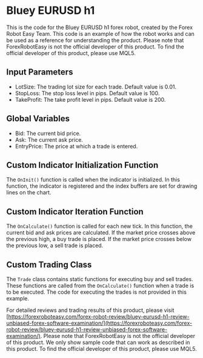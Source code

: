 # Bluey EURUSD h1

This is the code for the Bluey EURUSD h1 forex robot, created by the Forex Robot Easy Team. This code is an example of how the robot works and can be used as a reference for understanding the product. Please note that ForexRobotEasy is not the official developer of this product. To find the official developer of this product, please use MQL5.

## Input Parameters

- LotSize: The trading lot size for each trade. Default value is 0.01.
- StopLoss: The stop loss level in pips. Default value is 100.
- TakeProfit: The take profit level in pips. Default value is 200.

## Global Variables

- Bid: The current bid price.
- Ask: The current ask price.
- EntryPrice: The price at which a trade is entered.

## Custom Indicator Initialization Function

The `OnInit()` function is called when the indicator is initialized. In this function, the indicator is registered and the index buffers are set for drawing lines on the chart.

## Custom Indicator Iteration Function

The `OnCalculate()` function is called for each new tick. In this function, the current bid and ask prices are calculated. If the market price crosses above the previous high, a buy trade is placed. If the market price crosses below the previous low, a sell trade is placed.

## Custom Trading Class

The `Trade` class contains static functions for executing buy and sell trades. These functions are called from the `OnCalculate()` function when a trade is to be executed. The code for executing the trades is not provided in this example.

For detailed reviews and trading results of this product, please visit [https://forexroboteasy.com/forex-robot-review/bluey-eurusd-h1-review-unbiased-forex-software-examination/](https://forexroboteasy.com/forex-robot-review/bluey-eurusd-h1-review-unbiased-forex-software-examination/). Please note that ForexRobotEasy is not the official developer of this product. We only show sample code that can work as described in this product. To find the official developer of this product, please use MQL5.
